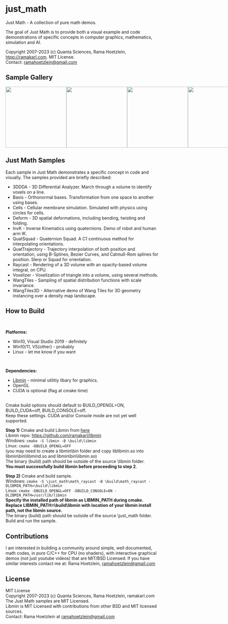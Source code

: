 # just_math

Just Math - A collection of pure math demos.

The goal of Just Math is to provide both a visual example and code demonstrations of specific concepts in computer graphics, mathematics, simulation and AI. 

Copyright 2007-2023 (c) Quanta Sciences, Rama Hoetzlein, <a href="http://ramakarl.com">htpp://ramakarl.com</a>. MIT License.<br>
Contact: ramahoetzlein@gmail.com

## Sample Gallery

<div style="display:flex">
<img src="https://github.com/ramakarl/just_math/blob/main/gallery/img_3ddda.JPG" width="200">
<img src="https://github.com/ramakarl/just_math/blob/main/gallery/img_basis.JPG" width="200">
<img src="https://github.com/ramakarl/just_math/blob/main/gallery/img_bp.jpg" width="200">
<img src="https://github.com/ramakarl/just_math/blob/main/gallery/img_cells.jpg" width="200">
<img src="https://github.com/ramakarl/just_math/blob/main/gallery/img_deform.jpg" width="200">
<img src="https://github.com/ramakarl/just_math/blob/main/gallery/img_invk.jpg" width="200">
<img src="https://github.com/ramakarl/just_math/blob/main/gallery/img_quatsquad.jpg" width="200">
<img src="https://github.com/ramakarl/just_math/blob/main/gallery/img_raycast.jpg" width="200">
<img src="https://github.com/ramakarl/just_math/blob/main/gallery/img_trajectories.jpg" width="200">
<img src="https://github.com/ramakarl/just_math/blob/main/gallery/img_wangtiles.jpg" width="200">
<img src="https://github.com/ramakarl/just_math/blob/main/gallery/img_wangtiles3d.jpg" width="200">
</div>

## Just Math Samples

Each sample in Just Math demonstrates a specific concept in code and visually.
The samples provided are briefly described:
- 3DDDA - 3D Differential Analyzer. March through a volume to identify voxels on a line.
- Basis - Orthonormal bases. Transformation from one space to another using bases.
- Cells - Cellular membrane simulation. Simulated with physics using circles for cells.
- Deform - 3D spatial deformations, including bending, twisting and folding.
- InvK - Inverse Kinematics using quaternions. Demo of robot and human arm IK.
- QuatSquad - Quaternion Squad. A C1 continuous method for interpolating orientations.
- QuatTrajectory - Trajectory interpolation of both position and orientation,
using B-Splines, Bezier Curves, and Catmull-Rom splines for position. Slerp or Squad for orientation.
- Raycast - Rendering of a 3D volume with an opacity-based volume integral, on CPU.
- Voxelizer - Voxelization of triangle into a volume, using several methods.
- WangTiles - Sampling of spatial distribution functions with scale invariance.
- WangTiles3D - Alternative demo of Wang Tiles for 3D geometry instancing over a density map landscape.

## How to Build
<br>

**Platforms:**
- Win10, Visual Studio 2019 - definitely<br>
- Win10/11, VS{other} - probably<br>
- Linux - let me know if you want<br>
<br>

**Dependencies:**
- <a href="https://github.com/ramakarl/libmin">Libmin</a> - minimal utilitiy libary for graphics.<br>
- OpenGL <br>
- CUDA is optional (flag at cmake time)<br><br>

Cmake build options should default to BUILD_OPENGL=ON, BUILD_CUDA=off, BUILD_CONSOLE=off.<br>
Keep these settings. CUDA and/or Console mode are not yet well supported.

**Step 1)** Cmake and build Libmin from <a href="https://github.com/ramakarl/libmin">here</a> <br>
Libmin repo: <a href="https://github.com/ramakarl/libmin">https://github.com/ramakarl/libmin</a><br>
Windows: `cmake -S libmin -B \build\libmin`<br>
Linux: `cmake -DBUILD_OPENGL=OFF`<br>
 (you may need to create a libmin\bin folder and copy liblibmin.so into libmin\bin\libmind.so and libmin\bin\libmin.so)<br>
The binary (build) path should be outside of the source \libmin folder.<br>
**You must successfully build libmin before proceeding to step 2**.<br>

**Step 2)** Cmake and build sample. <br>
Windows: `cmake -S \just_math\math_raycast -B \build\math_raycast -DLIBMIN_PATH=\build\libmin`<br>
Linux: `cmake -DBUILD_OPENGL=OFF -DBUILD_CONSOLE=ON -DLIBMIN_PATH=/usr/lib/libmin`<br>
**Specify the installed path of libmin as LIBMIN_PATH during cmake. Replace LIBMIN_PATH=\build\libmin with location of your libmin install path, not the libmin source.** <br>
The binary (build) path should be outside of the source \just_math folder.<br>
Build and run the sample.<br>

## Contributions
I am interested in building a community around simple, well documented, math codes, in pure C/C++ for CPU (no shaders), with interactive graphical demos (not just youtube videos) that are MIT/BSD Licensed. If you have similar interests contact me at: Rama Hoetzlein, ramahoetzlein@gmail.com

## License
MIT License <br>
Copyright 2007-2023 (c) Quanta Sciences, Rama Hoetzlein, ramakarl.com<br>
The Just Math samples are MIT Licensed.<br>
Libmin is MIT Licensed with contributions from other BSD and MIT licensed sources.<br>
Contact: Rama Hoetzlein at ramahoetzlein@gmail.com



